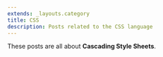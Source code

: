 ```yaml
---
extends: _layouts.category
title: CSS
description: Posts related to the CSS language
---
```


These posts are all about **Cascading Style Sheets**.
